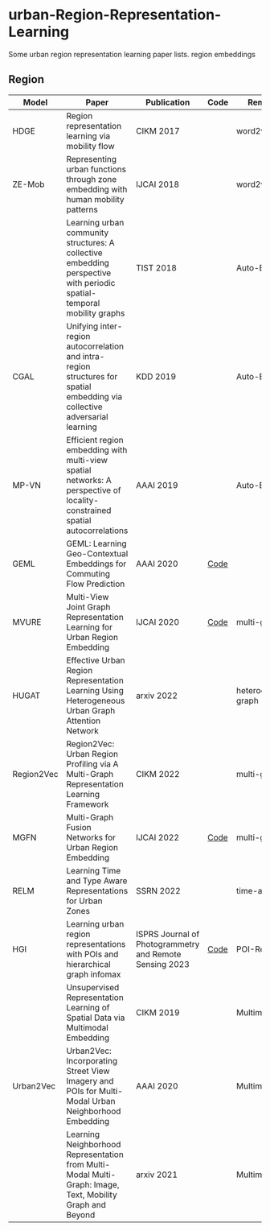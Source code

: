 # urban-Region-Representation-Learning
Some urban region representation learning paper lists. region embeddings


## Region

| Model      | Paper                                                        | Publication                                             | Code                                                 | Remarks             | Paper             |
| ---------- | ------------------------------------------------------------ | ------------------------------------------------------- | ---------------------------------------------------- | ------------------- |-------------------|
| HDGE       | Region representation learning via mobility flow             | CIKM 2017                                               |                                                      | word2vec            | [paper](https://dl.acm.org/doi/10.1145/3132847.3133006) |
| ZE-Mob     | Representing urban functions through zone embedding with human mobility patterns | IJCAI 2018                                              |                                                      | word2vec            | [paper](https://www.ijcai.org/proceedings/2018/0545.pdf) |
|            | Learning urban community structures: A collective embedding perspective with periodic spatial-temporal mobility graphs | TIST 2018                                               |                                                      | Auto-Encoder        | [paper](https://dl.acm.org/doi/pdf/10.1145/3209686) |
| CGAL       | Unifying inter-region autocorrelation and intra-region structures for spatial embedding via collective adversarial learning | KDD 2019                                                |                                                      | Auto-Encoder        | [paper](http://urban-computing.com/pdf/yunchao.pdf) |
| MP-VN      | Efficient region embedding with multi-view spatial networks: A perspective of locality-constrained spatial autocorrelations | AAAI 2019                                               |                                                      | Auto-Encoder        | [paper](https://ojs.aaai.org/index.php/AAAI/article/download/3879/3757) |
| GEML       | GEML: Learning Geo-Contextual Embeddings for Commuting Flow Prediction | AAAI 2020                                               | [Code](https://github.com/jackmiemie/GMEL)                   |                     | [paper](https://arxiv.org/pdf/2005.01690) |
| MVURE      | Multi-View Joint Graph Representation Learning for Urban Region Embedding | IJCAI 2020                                              | [Code](https://github.com/mingyangzhang/mv-region-embedding) | multi-graph         | [paper](https://www.ijcai.org/proceedings/2020/0611.pdf) |
| HUGAT      | Effective Urban Region Representation Learning Using Heterogeneous Urban Graph Attention Network | arxiv 2022                                              |                                                      | heterogeneous graph | [paper](https://arxiv.org/pdf/2202.09021) |
| Region2Vec | Region2Vec: Urban Region Profiling via A Multi-Graph Representation Learning Framework | CIKM 2022                                               |                                                      | multi-graph         | [paper](https://arxiv.org/pdf/2202.02074) |
| MGFN       | Multi-Graph Fusion Networks for Urban Region Embedding       | IJCAI 2022                                              | [Code](https://github.com/wushangbin/MGFN)                   | multi-graph         | [paper](https://arxiv.org/pdf/2201.09760) |
| RELM       | Learning Time and Type Aware Representations for Urban Zones | SSRN 2022                                               |                                                      | time-aware          | [paper](https://papers.ssrn.com/sol3/papers.cfm?abstract_id=4056772) |
| HGI        | Learning urban region representations with POIs and hierarchical graph infomax | ISPRS Journal of Photogrammetry and Remote Sensing 2023 | [Code](https://github.com/RightBank/HGI)                     | POI-Region          | [paper](https://www.sciencedirect.com/science/article/abs/pii/S0924271622003148) |
|            | Unsupervised Representation Learning of Spatial Data via Multimodal Embedding | CIKM 2019                                               |                                                      | Multimodal          | [paper](https://dl.acm.org/doi/pdf/10.1145/3357384.3358001) |
| Urban2Vec  | Urban2Vec: Incorporating Street View Imagery and POIs for Multi-Modal Urban Neighborhood Embedding | AAAI 2020                                               |                                                      | Multimodal          | [paper](https://arxiv.org/pdf/2001.11101) |
|            | Learning Neighborhood Representation from Multi-Modal Multi-Graph: Image, Text, Mobility Graph and Beyond | arxiv 2021                                              |                                                      | Multimodal          | [paper](https://arxiv.org/pdf/2105.02489) |
